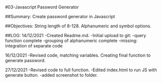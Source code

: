#03-Javascript Password Generator

##Summary: 
Create password generator in Javascript

##Objectives: 
String length of 8-128. Alphanumeric and symbol options. 

##LOG:
14/12/2021
-Created Readme.md.
-Initial upload to git:
    -query function complete
    -grouping of alphanumeric complete
    -missing: integration of separate code

16/12/2021
-Revised code, matching variables. Creating final function 
to generate password.

27/12/2021
-Revised code to full function.
-Edited index.html to run JS with generate button.
-added screenshot to folder.

    
